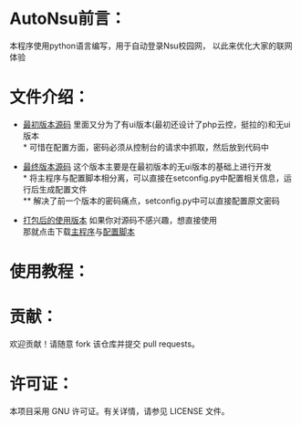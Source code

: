 # AutoNsu前言：

本程序使用python语言编写，用于自动登录Nsu校园网，
以此来优化大家的联网体验

# 文件介绍：

- [最初版本源码](./2022-11-9最初版)
里面又分为了有ui版本(最初还设计了php云控，挺拉的)和无ui版本
<br>* 可惜在配置方面，密码必须从控制台的请求中抓取，然后放到代码中

- [最终版本源码](./2022-11-9最初版)
这个版本主要是在最初版本的无ui版本的基础上进行开发
<br>* 将主程序与配置脚本相分离，可以直接在setconfig.py中配置相关信息，运行后生成配置文件
<br>** 解决了前一个版本的密码痛点，setconfig.py中可以直接配置原文密码

- [打包后的使用版本](./使用版本)
如果你对源码不感兴趣，想直接使用
<br>那就点击下载[主程序](./使用版本/AutoNsu.exe)与[配置脚本](./使用版本/setConfig.py)

# 使用教程：

# 贡献：

欢迎贡献！请随意 fork 该仓库并提交 pull requests。

# 许可证：

本项目采用 GNU 许可证。有关详情，请参见 LICENSE 文件。
